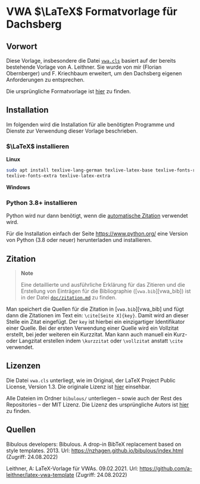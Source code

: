 # VWA $\LaTeX$ Formatvorlage für Dachsberg

## Vorwort

Diese Vorlage, insbesondere die Datei [`vwa.cls`][vwa_cls] basiert auf der bereits bestehende
Vorlage von A. Leithner. Sie wurde von mir (Florian Obernberger) und F. Kriechbaum erweitert, um
den Dachsberg eigenen Anforderungen zu entsprechen.

Die ursprüngliche Formatvorlage ist [hier][ursprüngliche_vorlage] zu finden.

## Installation

Im folgenden wird die Installation für alle benötigten Programme und Dienste zur Verwendung dieser
Vorlage beschrieben.

### $\LaTeX$ installieren

**Linux**

```bash
sudo apt install texlive-lang-german texlive-latex-base texlive-fonts-recommended
texlive-fonts-extra texlive-latex-extra
```

**Windows**

<!-- TODO: Anleitung hinzufügen -->

### Python 3.8+ installieren

Python wird nur dann benötigt, wenn die [automatische Zitation](#zitation) verwendet wird.

Für die Installation einfach der Seite <https://www.python.org/> eine Version von Python
(3.8 oder neuer) herunterladen und installieren.

## Zitation

> **Note**
> 
> Eine detaillierte und ausführliche Erklärung für das Zitieren und die Erstellung von Einträgen für
> die Bibliographie ([`vwa.bib`][vwa_bib]) ist in der Datei [`doc/zitation.md`][doc_zitation_md] zu
> finden.

Man speichert die Quellen für die Zitation in [`vwa.bib`][vwa_bib] und fügt
dann die Zitationen im Text ein: `\cite[Seite X]{key}`. Damit wird an dieser Stelle ein
Zitat eingefügt. Der `key` ist hierbei ein einzigartiger Identifikator einer Quelle.
Bei der ersten Verwendung einer Quelle wird ein Vollzitat erstellt, bei jeder weiteren ein
Kurzzitat. Man kann auch manuell ein Kurz- oder Langzitat erstellen indem `\kurzzitat` oder
`\vollzitat` anstatt `\cite` verwendet.

## Lizenzen

Die Datei `vwa.cls` unterliegt, wie im Original, der LaTeX Project Public License, Version 1.3.
Die originale Lizenz ist [hier][l_vwa_cls] einsehbar.

Alle Dateien im Ordner `bibulous/` unterliegen – sowie auch der Rest des Repositories – der MIT
Lizenz. Die Lizenz des ursprüngliche Autors ist [hier][l_bibulous] zu finden.

## Quellen

Bibulous developers: Bibulous. A drop-in BibTeX replacement based on style templates. 2013.
Url: <https://nzhagen.github.io/bibulous/index.html> (Zugriff: 24.08.2022)

Leithner, A: LaTeX-Vorlage für VWAs. 09.02.2021. Url: <https://github.com/a-leithner/latex-vwa-template>
(Zugriff: 24.08.2022)



[vwa_cls]: ./vwa.cls	"VWA.cls"
[ursprüngliche_vorlage]: https://github.com/a-leithner/latex-vwa-template	"Formatvorlage A. Leithner"
[l_vwa_cls]: ./licenses/VWA_CLS_LICENSE	"VWA.cls Lizenz"
[l_bibulous]: ./bibulous/LICENSE.txt	"Bibulous Lizenz"
[doc_zitation_md]: ./doc/zitation.md "zitation.md"
